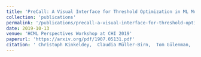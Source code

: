 ```yaml
---
title: 'PreCall: A Visual Interface for Threshold Optimization in ML Model Selection'
collection: 'publications'
permalink: '/publications/precall-a-visual-interface-for-threshold-optimization-in-ml-model-selection'
date: 2019-10-13
venue: 'HCML Perspectives Workshop at CHI 2019'
paperurl: 'https://arxiv.org/pdf/1907.05131.pdf'
citation: ' Christoph Kinkeldey,  Claudia Müller-Birn,  Tom Gülenman,  Jesse Josua Benjamin,  Aaron Halfaker, "PreCall: A Visual Interface for Threshold Optimization in ML Model Selection." HCML Perspectives Workshop at CHI 2019, 2019.'
---
```



